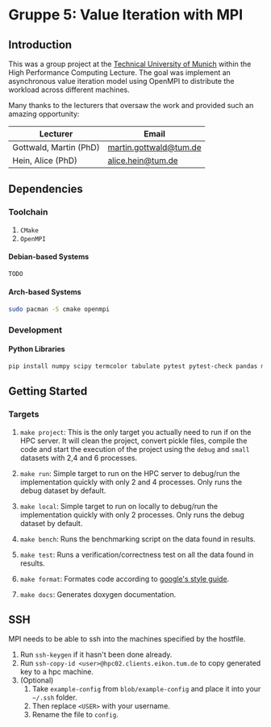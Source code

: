 # Gruppe 5: Value Iteration with MPI

## Introduction
This was a group project at the [Technical University of Munich](https://www.tum.de/en/) within the High Performance Computing Lecture. The goal was implement an asynchronous
value iteration model using OpenMPI to distribute the workload across different machines. 

Many thanks to the lecturers that oversaw the work and provided such an amazing opportunity:

|      Lecturer               |         Email               |
| --------------------------- | --------------------------- |
| Gottwald, Martin (PhD)      | martin.gottwald@tum.de      |
| Hein, Alice (PhD)           | alice.hein@tum.de           |

## Dependencies
### Toolchain
1. `CMake`
2. `OpenMPI`

#### Debian-based Systems
```sh
TODO
```

#### Arch-based Systems
```sh
sudo pacman -S cmake openmpi
```
### Development
#### Python Libraries
```sh
pip install numpy scipy termcolor tabulate pytest pytest-check pandas matplotlib seaborn
```

## Getting Started
### Targets
1. `make project`:
This is the only target you actually need to run if on the HPC server. It will clean the
project, convert pickle files, compile the code and start the execution of the project
using the `debug` and `small` datasets with 2,4 and 6 processes.

2. `make run`:
Simple target to run on the HPC server to debug/run the implementation
quickly with only 2 and 4 processes. Only runs the debug dataset by default.

3. `make local`:
Simple target to run on locally to debug/run the implementation
quickly with only 2 processes. Only runs the debug dataset by default.

4. `make bench`:
Runs the benchmarking script on the data found in results.

5. `make test`:
Runs a verification/correctness test on all the data found in results.

6. `make format`:
Formates code according to [google's style guide](https://google.github.io/styleguide/cppguide.html).

7. `make docs`:
Generates doxygen documentation.

## SSH
MPI needs to be able to ssh into the machines specified by the hostfile.

1. Run `ssh-keygen` if it hasn't been done already.
2. Run `ssh-copy-id <user>@hpc02.clients.eikon.tum.de` to copy generated key to a hpc machine.
3. (Optional) 
    1. Take `example-config` from `blob/example-config` and place it into your `~/.ssh` folder. 
    2. Then replace `<USER>` with your username. 
    3. Rename the file to `config`.
